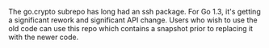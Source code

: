 The go.crypto subrepo has long had an ssh package. For Go 1.3, it's getting a significant rework and significant API change. Users who wish to use the old code can use this repo which contains a snapshot prior to replacing it with the newer code.